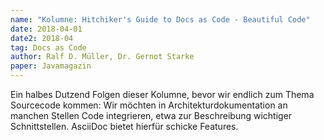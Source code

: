 ```yaml
---
name: "Kolumne: Hitchiker's Guide to Docs as Code - Beautiful Code"
date: 2018-04-01
date2: 2018-04
tag: Docs as Code
author: Ralf D. Müller, Dr. Gernot Starke
paper: Javamagazin
---
```

Ein halbes Dutzend Folgen dieser Kolumne, bevor wir endlich zum Thema Sourcecode kommen: Wir möchten
in Architekturdokumentation an manchen Stellen Code integrieren, etwa zur Beschreibung wichtiger Schnittstellen.
AsciiDoc bietet hierfür schicke Features. 